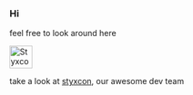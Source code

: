 ### Hi 

feel free to look around here

<img src="https://styxcon.com/resources/media/styxcon-logo-blackbg.png" width="40" height="40" alt="Styxcon Logo">

take a look at [styxcon](https://styxcon.com), our awesome dev team